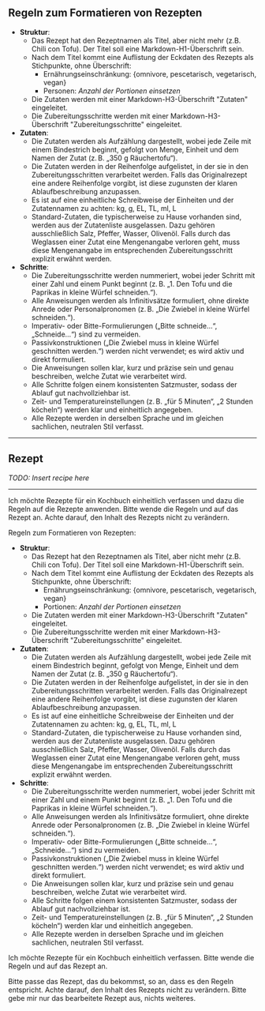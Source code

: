 ## Regeln zum Formatieren von Rezepten

- **Struktur**:
	- Das Rezept hat den Rezeptnamen als Titel, aber nicht mehr (z.B. Chili con Tofu). Der Titel soll eine Markdown-H1-Überschrift sein.
	- Nach dem Titel kommt eine Auflistung der Eckdaten des Rezepts als Stichpunkte, ohne Überschrift:
		- Ernährungseinschränkung: {omnivore, pescetarisch, vegetarisch, vegan}
		- Personen: *Anzahl der Portionen einsetzen*
	- Die Zutaten werden mit einer Markdown-H3-Überschrift "Zutaten" eingeleitet.
	- Die Zubereitungsschritte werden mit einer Markdown-H3-Überschrift "Zubereitungsschritte" eingeleitet.
- **Zutaten**:
	- Die Zutaten werden als Aufzählung dargestellt, wobei jede Zeile mit einem Bindestrich beginnt, gefolgt von Menge, Einheit und dem Namen der Zutat (z. B. „350 g Räuchertofu“).
	- Die Zutaten werden in der Reihenfolge aufgelistet, in der sie in den Zubereitungsschritten verarbeitet werden. Falls das Originalrezept eine andere Reihenfolge vorgibt, ist diese zugunsten der klaren Ablaufbeschreibung anzupassen.
	- Es ist auf eine einheitliche Schreibweise der Einheiten und der Zutatennamen zu achten: kg, g, EL, TL, ml, L
	- Standard-Zutaten, die typischerweise zu Hause vorhanden sind, werden aus der Zutatenliste ausgelassen. Dazu gehören ausschließlich Salz, Pfeffer, Wasser, Olivenöl. Falls durch das Weglassen einer Zutat eine Mengenangabe verloren geht, muss diese Mengenangabe im entsprechenden Zubereitungsschritt explizit erwähnt werden.
- **Schritte**:
	- Die Zubereitungsschritte werden nummeriert, wobei jeder Schritt mit einer Zahl und einem Punkt beginnt (z. B. „1. Den Tofu und die Paprikas in kleine Würfel schneiden.“).
	- Alle Anweisungen werden als Infinitivsätze formuliert, ohne direkte Anrede oder Personalpronomen (z. B. „Die Zwiebel in kleine Würfel schneiden.“).
	- Imperativ- oder Bitte-Formulierungen („Bitte schneide…“, „Schneide…“) sind zu vermeiden.
	- Passivkonstruktionen („Die Zwiebel muss in kleine Würfel geschnitten werden.“) werden nicht verwendet; es wird aktiv und direkt formuliert.
	- Die Anweisungen sollen klar, kurz und präzise sein und genau beschreiben, welche Zutat wie verarbeitet wird.
	- Alle Schritte folgen einem konsistenten Satzmuster, sodass der Ablauf gut nachvollziehbar ist.
	- Zeit- und Temperatureinstellungen (z. B. „für 5 Minuten“, „2 Stunden köcheln“) werden klar und einheitlich angegeben.
	- Alle Rezepte werden in derselben Sprache und im gleichen sachlichen, neutralen Stil verfasst.

---

## Rezept

*TODO: Insert recipe here*

---

Ich möchte Rezepte für ein Kochbuch einheitlich verfassen und dazu die Regeln auf die Rezepte anwenden. Bitte wende die Regeln und auf das Rezept an. Achte darauf, den Inhalt des Rezepts nicht zu verändern.

Regeln zum Formatieren von Rezepten:

- **Struktur**:
	- Das Rezept hat den Rezeptnamen als Titel, aber nicht mehr (z.B. Chili con Tofu). Der Titel soll eine Markdown-H1-Überschrift sein.
	- Nach dem Titel kommt eine Auflistung der Eckdaten des Rezepts als Stichpunkte, ohne Überschrift:
		- Ernährungseinschränkung: {omnivore, pescetarisch, vegetarisch, vegan}
		- Portionen: *Anzahl der Portionen einsetzen*
	- Die Zutaten werden mit einer Markdown-H3-Überschrift "Zutaten" eingeleitet.
	- Die Zubereitungsschritte werden mit einer Markdown-H3-Überschrift "Zubereitungsschritte" eingeleitet.
- **Zutaten**:
	- Die Zutaten werden als Aufzählung dargestellt, wobei jede Zeile mit einem Bindestrich beginnt, gefolgt von Menge, Einheit und dem Namen der Zutat (z. B. „350 g Räuchertofu“).
	- Die Zutaten werden in der Reihenfolge aufgelistet, in der sie in den Zubereitungsschritten verarbeitet werden. Falls das Originalrezept eine andere Reihenfolge vorgibt, ist diese zugunsten der klaren Ablaufbeschreibung anzupassen.
	- Es ist auf eine einheitliche Schreibweise der Einheiten und der Zutatennamen zu achten: kg, g, EL, TL, ml, L
	- Standard-Zutaten, die typischerweise zu Hause vorhanden sind, werden aus der Zutatenliste ausgelassen. Dazu gehören ausschließlich Salz, Pfeffer, Wasser, Olivenöl. Falls durch das Weglassen einer Zutat eine Mengenangabe verloren geht, muss diese Mengenangabe im entsprechenden Zubereitungsschritt explizit erwähnt werden.
- **Schritte**:
	- Die Zubereitungsschritte werden nummeriert, wobei jeder Schritt mit einer Zahl und einem Punkt beginnt (z. B. „1. Den Tofu und die Paprikas in kleine Würfel schneiden.“).
	- Alle Anweisungen werden als Infinitivsätze formuliert, ohne direkte Anrede oder Personalpronomen (z. B. „Die Zwiebel in kleine Würfel schneiden.“).
	- Imperativ- oder Bitte-Formulierungen („Bitte schneide…“, „Schneide…“) sind zu vermeiden.
	- Passivkonstruktionen („Die Zwiebel muss in kleine Würfel geschnitten werden.“) werden nicht verwendet; es wird aktiv und direkt formuliert.
	- Die Anweisungen sollen klar, kurz und präzise sein und genau beschreiben, welche Zutat wie verarbeitet wird.
	- Alle Schritte folgen einem konsistenten Satzmuster, sodass der Ablauf gut nachvollziehbar ist.
	- Zeit- und Temperatureinstellungen (z. B. „für 5 Minuten“, „2 Stunden köcheln“) werden klar und einheitlich angegeben.
	- Alle Rezepte werden in derselben Sprache und im gleichen sachlichen, neutralen Stil verfasst.

Ich möchte Rezepte für ein Kochbuch einheitlich verfassen. Bitte wende die Regeln und auf das Rezept an.

Bitte passe das Rezept, das du bekommst, so an, dass es den Regeln entspricht. Achte darauf, den Inhalt des Rezepts nicht zu verändern. Bitte gebe mir nur das bearbeitete Rezept aus, nichts weiteres.